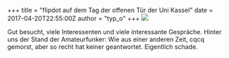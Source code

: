+++
title = "flipdot auf dem Tag der offenen Tür der Uni Kassel"
date = 2017-04-20T22:55:00Z
author = "typ_o"
+++
![](https://flipdot.org/blog/uploads/tdot.serendipityThumb.jpg)  
  
Gut besucht, viele Interessenten und viele interessante Gespräche.
Hinter uns der Stand der Amateurfunker: Wie aus einer anderen Zeit, cqcq
gemorst, aber so recht hat keiner geantwortet. Eigentlich schade.
